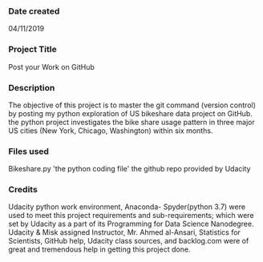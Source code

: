 ### Date created
04/11/2019

### Project Title
Post your Work on GitHub

### Description
The objective of this project is to master the git command (version control) by posting my python exploration of US bikeshare data project on GitHub. the python project investigates the bike share usage pattern in three major US cities (New York, Chicago, Washington) within six months.

### Files used
Bikeshare.py 'the python coding file'
the github repo provided by Udacity



### Credits
Udacity python work environment, Anaconda- Spyder(python 3.7) were used to meet this project requirements and sub-requirements; which were set by Udacity as a part of its Programming for Data Science Nanodegree.
Udacity & Misk assigned Instructor, Mr. Ahmed al-Ansari, Statistics for Scientists, GitHub help, Udacity class sources, and backlog.com were of great and tremendous help in getting this project done.
